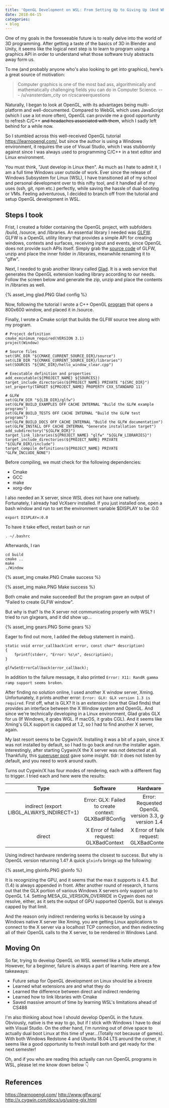 ```yaml
---
title: 'OpenGL Development on WSL: From Setting Up to Giving Up (And What I Learned)'
date: 2018-04-15
categories:
- blog
---
```

One of my goals in the foreseeable future is to really delve into the world of 3D programming. After getting a taste of the basics of 3D in Blender and Unity, it seems like the logical next step is to learn to program using a graphics API in order to understand what those software truly abstracts away form us.<!-- more -->

To me (and probably anyone who's also looking to get into graphics), here's a great source of motivation:
> Computer graphics is one of the most bad ass, algorithmically and mathematically challenging fields you can do in Computer Science.
>                            --- /u/vansterdam_city on r/cscareerquestions

Naturally, I began to look at OpenGL, with its advantages being multi-platform and well-documented. Compared to WebGL which uses JavaScript (which I use a lot more often), OpenGL can provide me a good opportunity to refresh C/C++ ~~and headaches associated with them~~, which I sadly left behind for a while now.

So I stumbled across this well-received OpenGL tutorial https://learnopengl.com/, but since the author is using a Windows environment, it requires the use of Visual Studio, which I was stubbornly against since I was always used to programming C/C++ in a text editor and Linux environment.

You must think, "Just develop in Linux then". As much as I hate to admit it, I am a full time Windows user outside of work. Ever since the release of Windows Subsystem for Linux (WSL), I have transitioned all of my school and personal development over to this nifty tool, and it handled all of my uses (ssh, git, npm etc.) perfectly, while saving the hassle of dual-booting or VMs. Feeling adventurous, I decided to branch off from the tutorial and setup OpenGL development in WSL.

## Steps I took
Frist, I created a folder containing the OpenGL project, with subfolders /build, /source, and /libraries. An essential library I needed was [GLFW](http://www.glfw.org/). GLFW is a OpenGL utility library that provides a simple API for creating windows, contexts and surfaces, receiving input and events, since OpenGL does not provide such APIs itself. Simply grab the [source code](http://www.glfw.org/download.html) of GLFW, unzip and place the inner folder in /libraries, meanwhile renaming it to "glfw".

Next, I needed to grab another library called [Glad](http://glad.dav1d.de/). It is a web service that generates the OpenGL extension loading library according to our needs. Follow the screen below and generate the zip, unzip and place the contents in /libraries as well.

{% asset_img glad.PNG Glad config %}

Now, following the tutorial I wrote a C++ OpenGL [program](https://learnopengl.com/code_viewer_gh.php?code=src/1.getting_started/1.2.hello_window_clear/hello_window_clear.cpp) that opens a 800x600 window, and placed it in /source.

Finally, I wrote a Cmake script that builds the GLFW source tree along with my program.
```
# Project definition
cmake_minimum_required(VERSION 3.1)
project(Window)

# Source files
set(SRC_DIR "${CMAKE_CURRENT_SOURCE_DIR}/source")
set(LIB_DIR "${CMAKE_CURRENT_SOURCE_DIR}/libraries")
set(SOURCES "${SRC_DIR}/hello_window_clear.cpp")

# Executable definition and properties
add_executable(${PROJECT_NAME} ${SOURCES})
target_include_directories(${PROJECT_NAME} PRIVATE "${SRC_DIR}")
set_property(TARGET ${PROJECT_NAME} PROPERTY CXX_STANDARD 11)

# GLFW
set(GLFW_DIR "${LIB_DIR}/glfw")
set(GLFW_BUILD_EXAMPLES OFF CACHE INTERNAL "Build the GLFW example programs")
set(GLFW_BUILD_TESTS OFF CACHE INTERNAL "Build the GLFW test programs")
set(GLFW_BUILD_DOCS OFF CACHE INTERNAL "Build the GLFW documentation")
set(GLFW_INSTALL OFF CACHE INTERNAL "Generate installation target")
add_subdirectory("${GLFW_DIR}")
target_link_libraries(${PROJECT_NAME} "glfw" "${GLFW_LIBRARIES}")
target_include_directories(${PROJECT_NAME} PRIVATE "${GLFW_DIR}/include")
target_compile_definitions(${PROJECT_NAME} PRIVATE "GLFW_INCLUDE_NONE")
```

Before compiling, we must check for the following dependencies:
- Cmake
- GCC
- make
- xorg-dev

I also needed an X server, since WSL does not have one natively. Fortunately, I already had VcXserv installed.
If you just installed one, open a bash window and run to set the environment variable $DISPLAY to be :0.0
```
export DISPLAY=:0.0
```
To have it take effect, restart bash or run
```
. ~/.bashrc
```

Afterwards, I ran
```
cd build
cmake ..
make
./Window
```
{% asset_img cmake.PNG Cmake success %}

{% asset_img make.PNG Make success %}

Both cmake and make succeeded! But the program gave an output of "Failed to create GLFW window".

But why is that? Is the X server not communicating properly with WSL? I tried to run glxgears, and it did show up...

{% asset_img gears.PNG Some gears %}

Eager to find out more, I added the debug statement in main().
```
static void error_callback(int error, const char* description)
{
    fprintf(stderr, "Error: %s\n", description);
}

glfwSetErrorCallback(error_callback);
```

In addition to the failure message, it also printed `Error: X11: RandR gamma ramp support seems broken`.

After finding no solution online, I used another X window server, Xming. Unfortunately, it prints another error: `Error: GLX: GLX version 1.3 is required`. First off, what is GLX? It is an extension (one that Glad finds) that provides an interface between the X Window system and OpenGL. And since we're technically developing in a Linux environment, Glad grabs GLX for us (If Windows, it grabs WGL. If macOS, it grabs CGL). And it seems like Xming's GLX support is capped at 1.2, so I had to find another X server, again.

My last resort seems to be Cygwin/X. Installing it was a bit of a pain, since X was not installed by default, so I had to go back and run the installer again. Interestingly, after starting Cygwin/X the X server was not detected at all. Thankfully, this [superuser post](https://superuser.com/questions/1180005/cygwin-x-and-windows-subsystem-for-linux) gave some insight. tldr: it does not listen by default, and you need to work around xauth.

Turns out Cygwin/X has four modes of rendering, each with a different flag to trigger. I tried each and here were the results:

| Type     |                       Software                        |          Hardware                                    |
|:--------:|:-----------------------------------------------------:|:----------------------------------------------------:|
| indirect (export LIBGL_ALWAYS_INDIRECT=1) |  Error: GLX: Failed to create context: GLXBadFBConfig | Error: Requested OpenGL version 3.3, got version 1.4 |
| direct   |    X Error of failed request:  GLXBadContext          |   X Error of failed request:  GLXBadContext          |

Using indirect hardware rendering seems the closest to success. But why is OpenGL version returning 1.4? A quick `glxinfo` brings up the following:

{% asset_img glxinfo.PNG glxinfo %}

It is recognizing the GPU, and it seems that the max it supports is 4.5. But (1.4) is always appended in front. After another round of research, it turns out that the GLX portion of various Windows X servers only support up to OpenGL 1.4. Setting MESA_GL_VERSION_OVERRIDE in Cygwin does not resolve, either, as it sets the output of GPU supported OpenGL but is always capped by that limit.

And the reason only indirect rendering works is because by using a Windows native X server like Xming, you are getting Linux applications to connect to the X server via a localhost TCP connection, and then redirecting all of their OpenGL calls to the X server, to be rendered in Windows Land.

## Moving On
So far, trying to develop OpenGL on WSL seemed like a futile attempt. However, for a beginner, failure is always a part of learning. Here are a few takeaways:
- Future setup for OpenGL development on Linux should be a breeze
- Learned what extensions are and what they do
- Learned the difference between direct and indirect rendering
- Learned how to link libraries with Cmake
- Saved massive amount of time by learning WSL's limitations ahead of CS488

I'm also thinking about how I should develop OpenGL in the future. Obviously, native is the way to go, but if I stick with Windows I have to deal with Visual Studio. On the other hand, I'm running out of drive space to actually dual boot Linux at this time of year...(Totally not because of games). With both Windows Redstone 4 and Ubuntu 18.04 LTS around the corner, it seems like a good opportunity to fresh install both and get ready for the next semester!

Oh, and if you who are reading this actually can run OpenGL programs in WSL, please let me know down below 👇

## References
https://learnopengl.com/
http://www.glfw.org/
http://x.cygwin.com/docs/ug/using-glx.html
